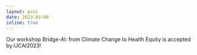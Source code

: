 ```yaml
---
layout: post
date: 2023-03-06
inline: true
---
```


Our workshop Bridge-AI: from Climate Change to Health Equity is accepted by IJCAI2023!

